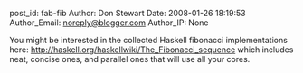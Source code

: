 post_id: fab-fib
Author: Don Stewart
Date: 2008-01-26 18:19:53
Author_Email: noreply@blogger.com
Author_IP: None

You might be interested in the collected Haskell fibonacci implementations
here: http://haskell.org/haskellwiki/The_Fibonacci_sequence which includes
neat, concise ones, and parallel ones that will use all your cores.
